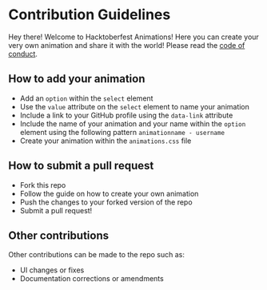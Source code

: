 # Contribution Guidelines

Hey there! Welcome to Hacktoberfest Animations! Here you can create your very own animation and share it with the world! Please read the [code of conduct](https://github.com/NiallEccles/Hacktoberfest-animations/blob/master/CODE_OF_CONDUCT.md).

## How to add your animation
- Add an `option` within the `select` element
- Use the `value` attribute on the `select` element to name your animation
- Include a link to your GitHub profile using the `data-link` attribute
- Include the name of your animation and your name within the `option` element using the following pattern `animationname - username`
- Create your animation within the `animations.css` file

## How to submit a pull request
- Fork this repo
- Follow the guide on how to create your own animation
- Push the changes to your forked version of the repo
- Submit a pull request!

## Other contributions
Other contributions can be made to the repo such as:
- UI changes or fixes
- Documentation corrections or amendments
